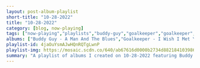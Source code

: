 ```yaml
---
layout: post-album-playlist
short-title: "10-28-2022"
title: "10-28-2022"
category: [blog, now-playing]
tags: ["now-playing","playlists","buddy-guy","goalkeeper","goalkeeper","steel-beans","steel-beans","jeremy-debardi,-jeremy-jonson,-steel-beans","jeremy-jonson,-steel-beans","steel-beans","steel-beans","steel-beans"]
albums: ["Buddy Guy - A Man And The Blues","Goalkeeper - I Wish I Met You Sooner","Goalkeeper - Life in Slow Motion","Steel Beans - Molotov Cocktail Lounge","Steel Beans - Shadow Dance 9003","Jeremy DeBardi, Jeremy Jonson, Steel Beans - Papasän of the Hobo Ghost","Jeremy jonson, Steel Beans - Crediti Introduttivi (sotto la luna)","Steel Beans - Halfstep Trills","Steel Beans - aBRamELIn","Steel Beans - Steel Beans XIII: Albatross Birdbath"]
playlist-id: 4jaOuYsmAJwHQnRQTgLwnP
playlist-img: https://mosaic.scdn.co/640/ab67616d0000b2734d882184103986409be64ff9ab67616d0000b273670c24977827854a320ee886ab67616d0000b273cabecde17f4fc5db59d3fd73ab67616d0000b273cde27b26fbe36b881fc1abd4
summary: "A playlist of albums I created on 10-28-2022 featuring Buddy Guy, Goalkeeper, Goalkeeper, Steel Beans, Steel Beans, Jeremy DeBardi, Jeremy Jonson, Steel Beans, Jeremy jonson, Steel Beans, Steel Beans, Steel Beans, and Steel Beans"
---
```


